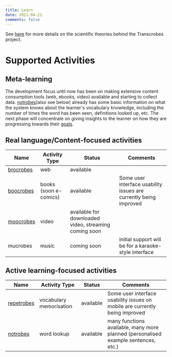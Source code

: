 ```yaml
---
title: Learn
date: 2021-04-21
comments: false
---
```


See [here](/page/meaningful-io/home) for more details on the scientific theories behind the Transcrobes project.

# Supported Activities

## Meta-learning
The development focus until now has been on making extensive content consumption tools (web, ebooks, video) available and starting to collect data. [notrobes](/page/software/learn/notrobes)(also see below) already has some basic information on what the system knows about the learner's vocabulary knowledge, including the number of times the word has been seen, definitions looked up, etc. The next phase will concentrate on giving insights to the learner on how they are progressing towards their [goals](/page/software/configure/goals).

## Real language/Content-focused activities

| Name | Activity Type | Status | Comments |
|----------|-------------|------|------|
| [brocrobes](/page/software/learn/brocrobes) | web | available |  |
| [boocrobes](/page/software/learn/boocrobes) | books (soon e-comics) | available | Some user interface usability issues are currently being improved |
| [moocrobes](/page/software/learn/moocrobes) | video | available for downloaded video, streaming coming soon |  |
| mucrobes | music | coming soon | initial support will be for a karaoke-style interface |

## Active learning-focused activities

| Name | Activity Type | Status | Comments |
|----------|-------------|------|------|
| [repetrobes](/page/software/learn/repetrobes) | vocabulary memorisation | available | Some user interface usability issues on mobile are currently being improved |
| [notrobes](/page/software/learn/notrobes) | word lookup | available | many functions available, many more planned (personalised example sentences, etc.) |
